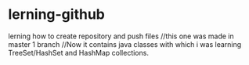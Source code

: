 # lerning-github
lerning how to create repository and push files
//this one was made in master 1 branch
//Now it contains java classes with which i was learning TreeSet/HashSet and HashMap collections.

